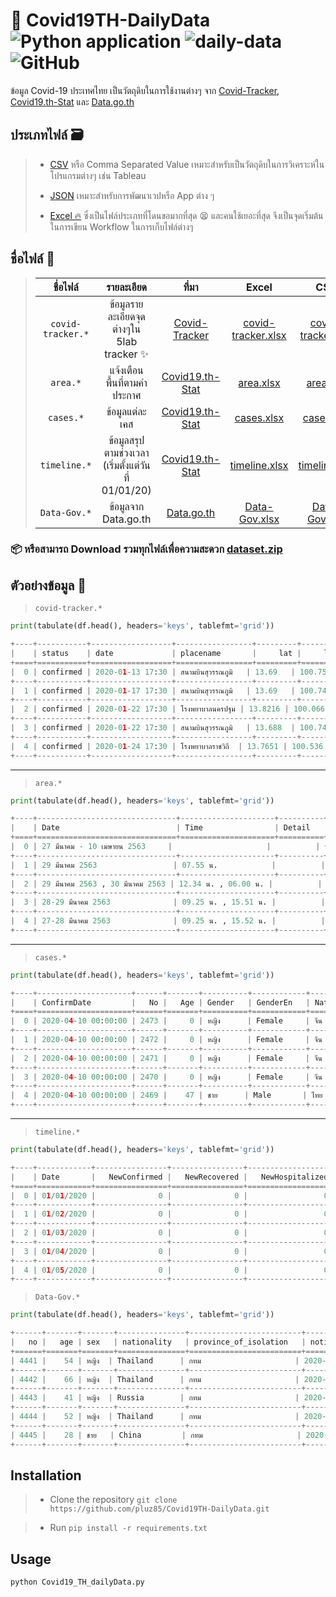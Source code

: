 # 🦠 Covid19TH-DailyData ![Python application](https://github.com/pluz85/TH-Covid-19-Tableau-WDC/workflows/Python%20application/badge.svg) ![daily-data](https://github.com/pluz85/Covid19TH-DailyData/workflows/daily-data/badge.svg?event=schedule) 	![GitHub](https://img.shields.io/github/license/pluz85/Covid19TH-DailyData?logo=MIT)
ข้อมูล Covid-19 ประเทศไทย เป็นวัตถุดิบในการใช้งานต่างๆ จาก [Covid-Tracker](https://covidtracker.5lab.co/), [Covid19.th-Stat](https://covid19.th-stat.com/) และ [Data.go.th](https://data.go.th/dataset/covid-19-daily)


## ประเภทไฟล์ 🗃
> - [CSV](https://github.com/pluz85/Covid19TH-DailyData/tree/master/dataset/csv) หรือ Comma Separated Value เหมาะสำหรับเป็นวัตถุดิบในการวิเคราะห์ในโปรแกรมต่างๆ เช่น Tableau
>
> - [JSON](https://github.com/pluz85/Covid19TH-DailyData/tree/master/dataset/json) เหมาะสำหรับการพัฒนาเวปหรือ App ต่าง ๆ
>
> - [Excel 🔥](https://github.com/pluz85/Covid19TH-DailyData/tree/master/dataset/xlsx) ซึ่งเป็นไฟล์ประเภทที่โดนขอมากที่สุด 😫 และคนใช้เยอะที่สุด จึงเป็นจุดเริ่มต้นในการเขียน Workflow ในการเก็บไฟล์ต่างๆ

## ชื่อไฟล์ 📑

>|       ชื่อไฟล์       |                รายละเอียด                |                       ที่มา                       |                                                      Excel                                                     |                                                     CSV                                                     |                                                      JSON                                                      |
>|:-----------------:|:---------------------------------------:|:-----------------------------------------------:|:--------------------------------------------------------------------------------------------------------------:|:-----------------------------------------------------------------------------------------------------------:|:--------------------------------------------------------------------------------------------------------------:|
>| `covid-tracker.*` |     ข้อมูลรายละเอียดจุดต่างๆใน 5lab tracker ✨|  [Covid-Tracker](https://covidtracker.5lab.co/) | [covid-tracker.xlsx](https://github.com/pluz85/Covid19TH-DailyData/raw/master/dataset/xlsx/covid-tracker.xlsx) | [covid-tracker.csv](https://github.com/pluz85/Covid19TH-DailyData/raw/master/dataset/csv/covid-tracker.csv) | [covid-tracker.json](https://github.com/pluz85/Covid19TH-DailyData/raw/master/dataset/json/covid-tracker.json) |
>|      `area.*`     |          แจ้งเตือนพื้นที่ตามคำประกาศ          | [Covid19.th-Stat](https://covid19.th-stat.com/) |          [area.xlsx](https://github.com/pluz85/Covid19TH-DailyData/raw/master/dataset/xlsx/area.xlsx)          |          [area.csv](https://github.com/pluz85/Covid19TH-DailyData/raw/master/dataset/csv/area.csv)          |          [area.json](https://github.com/pluz85/Covid19TH-DailyData/raw/master/dataset/json/area.json)          |
>|     `cases.*`     |               ข้อมูลแต่ละเคส               | [Covid19.th-Stat](https://covid19.th-stat.com/) |         [cases.xlsx](https://github.com/pluz85/Covid19TH-DailyData/raw/master/dataset/xlsx/cases.xlsx)         |         [cases.csv](https://github.com/pluz85/Covid19TH-DailyData/raw/master/dataset/csv/cases.csv)         |         [cases.json](https://github.com/pluz85/Covid19TH-DailyData/raw/master/dataset/json/cases.json)         |
>|    `timeline.*`   | ข้อมูลสรุปตามช่วงเวลา (เริ่มตั้งแต่วันที่ 01/01/20) | [Covid19.th-Stat](https://covid19.th-stat.com/) |      [timeline.xlsx](https://github.com/pluz85/Covid19TH-DailyData/raw/master/dataset/xlsx/timeline.xlsx)      |      [timeline.csv](https://github.com/pluz85/Covid19TH-DailyData/raw/master/dataset/csv/timeline.csv)      |      [timeline.json](https://github.com/pluz85/Covid19TH-DailyData/raw/master/dataset/json/timeline.json)      |
>|    `Data-Gov.*`   | ข้อมูลจาก Data.go.th  | [Data.go.th](https://data.go.th/dataset/covid-19-daily) |      [Data-Gov.xlsx](https://github.com/pluz85/Covid19TH-DailyData/raw/master/dataset/xlsx/Data-Gov.xlsx)                   |      [Data-Gov.csv](https://github.com/pluz85/Covid19TH-DailyData/raw/master/dataset/csv/Data-Gov.csv)      |      [Data-Gov.json](https://github.com/pluz85/Covid19TH-DailyData/raw/master/dataset/json/Data-Gov.json)      |


### 📦 หรือสามารถ Download รวมทุกไฟล์เพื่อความสะดวก [dataset.zip](https://github.com/pluz85/Covid19TH-DailyData/raw/master/dataset.zip)


## ตัวอย่างข้อมูล 💽

>   `covid-tracker.*`


```python
print(tabulate(df.head(), headers='keys', tablefmt='grid'))

+----+-----------+------------------+-----------------+---------+---------+-------+----------+---------------+--------+-----------------+-----------------------------------------------------------------------------------------+--------------------------------------------+------+
|    | status    | date             | placename       |     lat |     lng |   age | gender   | nationality   | from   | patientstatus   | note                                                                                    | source                                     |   id |
+====+===========+==================+=================+=========+=========+=======+==========+===============+========+=================+=========================================================================================+============================================+======+
|  0 | confirmed | 2020-01-13 17:30 | สนามบินสุวรรณภูมิ   | 13.69   | 100.75  |    61 | female   | Chinese       | China  | recovered       | (เคสที่ 1) เดินทางมาจากอู่ฮั่น                                                                 | https://www.bbc.com/thai/thailand-51701394 |    0 |
+----+-----------+------------------+-----------------+---------+---------+-------+----------+---------------+--------+-----------------+-----------------------------------------------------------------------------------------+--------------------------------------------+------+
|  1 | confirmed | 2020-01-17 17:30 | สนามบินสุวรรณภูมิ   | 13.69   | 100.745 |    74 | female   | Chinese       | China  | recovered       | (เคสที่ 2) เดินทางมาจากอู่ฮั่น                                                                 | https://www.bbc.com/thai/thailand-51701394 |    1 |
+----+-----------+------------------+-----------------+---------+---------+-------+----------+---------------+--------+-----------------+-----------------------------------------------------------------------------------------+--------------------------------------------+------+
|  2 | confirmed | 2020-01-22 17:30 | โรงพยาบาลนครปฐม | 13.8216 | 100.066 |    73 | female   | Thai          | China  | recovered       | (เคสที่ 3) เดินทางกลับจากไปเที่ยวอู่ฮั่น                                                          | https://www.bbc.com/thai/thailand-51701394 |    2 |
+----+-----------+------------------+-----------------+---------+---------+-------+----------+---------------+--------+-----------------+-----------------------------------------------------------------------------------------+--------------------------------------------+------+
|  3 | confirmed | 2020-01-22 17:30 | สนามบินสุวรรณภูมิ   | 13.688  | 100.745 |    68 | male     | Chinese       | China  | recovered       | (เคสที่ 4) เดินทางมาจากอู่ฮั่น ตรวจพบจากการคัดกรองที่สนามบินสุวรรณภูมิ รักษาหายและเดินทางกลับประเทศแล้ว   | https://www.bbc.com/thai/thailand-51701394 |    3 |
+----+-----------+------------------+-----------------+---------+---------+-------+----------+---------------+--------+-----------------+-----------------------------------------------------------------------------------------+--------------------------------------------+------+
|  4 | confirmed | 2020-01-24 17:30 | โรงพยาบาลราชวิถี  | 13.7651 | 100.536 |    33 | female   | Chinese       | China  | recovered       | (เคสที่ 6) เป็นภรรยาของผู้ป่วยรายที่ 4 ซึ่งเป็นนักท่องเที่ยวชาวจีนอายุ 68 ปี รักษาหายและเดินทางกลับประเทศแล้ว | https://www.bbc.com/thai/thailand-51701394 |    4 |
+----+-----------+------------------+-----------------+---------+---------+-------+----------+---------------+--------+-----------------+-----------------------------------------------------------------------------------------+--------------------------------------------+------+
```
--------------------------------------

>   `area.*`

```python
print(tabulate(df.head(), headers='keys', tablefmt='grid'))

+----+-------------------------------+---------------------+----------+-----------------------------------------------------------------------------------------------------------------------+-------------+--------------------------------------------+------------+--------------+---------------------+
|    | Date                          | Time                | Detail   | Location                                                                                                              | Recommend   | AnnounceBy                                 | Province   | ProvinceEn   | Update              |
+====+===============================+=====================+==========+=======================================================================================================================+=============+============================================+============+==============+=====================+
|  0 | 27 มีนาคม - 10 เมษายน 2563     |                     |          | ซอยบางลา ต.ป่าตอง อ.กะทู้                                                                                                |             | สำนักงานสาธารณสุขจังหวัดภูเก็ต 27 มีนาคม 2563     | ภูเก็ต       | Phuket       | 2020-04-08 11:58:58 |
+----+-------------------------------+---------------------+----------+-----------------------------------------------------------------------------------------------------------------------+-------------+--------------------------------------------+------------+--------------+---------------------+
|  1 | 29 มีนาคม 2563                 | 07.55 น.            |          | ผู้โดยสารสายการบินนกแอร์ เที่ยวบินที่ DD7103 เส้นทางหาดใหญ่ - ดอนเมือง เลขที่นั่ง 34A (ติดตามผู้สัมผัสใกล้ชิด 2 แถวหน้า-หลังครบแล้ว เว้นที่นั่ง 34A) |             | สำนักงานสาธารณสุขจังหวัดสงขลา  4 เมษายน 2563   | สงขลา      | Songkhla     | 2020-04-08 06:37:16 |
+----+-------------------------------+---------------------+----------+-----------------------------------------------------------------------------------------------------------------------+-------------+--------------------------------------------+------------+--------------+---------------------+
|  2 | 29 มีนาคม 2563 , 30 มีนาคม 2563 | 12.34 น. , 06.00 น. |          | ผู้โดยสารสายการบินไทย เที่ยวบิน TG911 เส้นทาง ประเทศอังกฤษ - สุวรรณภูมิ เลขที่นั่ง 45K 44H 44K 45H                                   |             | สำนักงานสาธารณสุขจังหวัดปราจีนนบุรี 4 เมษายน 2563 | ปราจีนบุรี    | Prachinburi  | 2020-04-08 06:11:43 |
+----+-------------------------------+---------------------+----------+-----------------------------------------------------------------------------------------------------------------------+-------------+--------------------------------------------+------------+--------------+---------------------+
|  3 | 28-29 มีนาคม 2563              | 09.25 น. , 15.51 น. |          | ผู้โดยสารสายการบินไทย เที่ยวบิน TG917 เส้นทาง สหราชอาณาจักร (ลอนดอนฮีทโธรว์) - สุวรรณภูมิ ระบุที่นั่งไม่ได้ 2 ที่นั่ง                         |             | สำนักงานสาธารณสุขจังหวัดนนทบุรี 2 เมษายน 2563    | นนทบุรี      | Nonthaburi   | 2020-04-03 13:50:21 |
+----+-------------------------------+---------------------+----------+-----------------------------------------------------------------------------------------------------------------------+-------------+--------------------------------------------+------------+--------------+---------------------+
|  4 | 27-28 มีนาคม 2563              | 09.25 น. , 15.52 น. |          | ผู้โดยสารสายการบินไทย เที่ยวบิน TG917 เส้นทาง สหราชอาณาจักร (ลอนดอนฮีทโธรว์) - สุวรรณภูมิ ที่นั่ง 4D                                   |             | สำนักงานสาธารณสุขจังหวัดนนทบุรี 2 เมษายน 2563    | นนทบุรี      | Nonthaburi   | 2020-04-03 13:47:54 |
+----+-------------------------------+---------------------+----------+-----------------------------------------------------------------------------------------------------------------------+-------------+--------------------------------------------+------------+--------------+---------------------+

```
--------------------------------------

>   `cases.*`

```python
print(tabulate(df.head(), headers='keys', tablefmt='grid'))

+----+---------------------+------+-------+----------+------------+----------+------------+------------+--------------+------------+--------------+----------+
|    | ConfirmDate         |   No |   Age | Gender   | GenderEn   | Nation   | NationEn   | Province   |   ProvinceId | District   | ProvinceEn   | Detail   |
+====+=====================+======+=======+==========+============+==========+============+============+==============+============+==============+==========+
|  0 | 2020-04-10 00:00:00 | 2473 |     0 | หญิง      | Female     | จีน       | Chinese    | ภูเก็ต       |           42 |            | Phuket       |          |
+----+---------------------+------+-------+----------+------------+----------+------------+------------+--------------+------------+--------------+----------+
|  1 | 2020-04-10 00:00:00 | 2472 |     0 | หญิง      | Female     | จีน       | Chinese    | ภูเก็ต       |           42 |            | Phuket       |          |
+----+---------------------+------+-------+----------+------------+----------+------------+------------+--------------+------------+--------------+----------+
|  2 | 2020-04-10 00:00:00 | 2471 |     0 | หญิง      | Female     | จีน       | Chinese    | ภูเก็ต       |           42 |            | Phuket       |          |
+----+---------------------+------+-------+----------+------------+----------+------------+------------+--------------+------------+--------------+----------+
|  3 | 2020-04-10 00:00:00 | 2470 |     0 | หญิง      | Female     | จีน       | Chinese    | ภูเก็ต       |           42 |            | Phuket       |          |
+----+---------------------+------+-------+----------+------------+----------+------------+------------+--------------+------------+--------------+----------+
|  4 | 2020-04-10 00:00:00 | 2469 |    47 | ชาย      | Male       | ไทย      | Thai       | นนทบุรี      |           24 |            | Nonthaburi   |          |
+----+---------------------+------+-------+----------+------------+----------+------------+------------+--------------+------------+--------------+----------+
```
--------------------------------------

>   `timeline.*`

```python
print(tabulate(df.head(), headers='keys', tablefmt='grid'))

+----+------------+----------------+----------------+-------------------+-------------+-------------+-------------+----------------+----------+
|    | Date       |   NewConfirmed |   NewRecovered |   NewHospitalized |   NewDeaths |   Confirmed |   Recovered |   Hospitalized |   Deaths |
+====+============+================+================+===================+=============+=============+=============+================+==========+
|  0 | 01/01/2020 |              0 |              0 |                 0 |           0 |           0 |           0 |              0 |        0 |
+----+------------+----------------+----------------+-------------------+-------------+-------------+-------------+----------------+----------+
|  1 | 01/02/2020 |              0 |              0 |                 0 |           0 |           0 |           0 |              0 |        0 |
+----+------------+----------------+----------------+-------------------+-------------+-------------+-------------+----------------+----------+
|  2 | 01/03/2020 |              0 |              0 |                 0 |           0 |           0 |           0 |              0 |        0 |
+----+------------+----------------+----------------+-------------------+-------------+-------------+-------------+----------------+----------+
|  3 | 01/04/2020 |              0 |              0 |                 0 |           0 |           0 |           0 |              0 |        0 |
+----+------------+----------------+----------------+-------------------+-------------+-------------+-------------+----------------+----------+
|  4 | 01/05/2020 |              0 |              0 |                 0 |           0 |           0 |           0 |              0 |        0 |
+----+------------+----------------+----------------+-------------------+-------------+-------------+-------------+----------------+----------+
```

>   `Data-Gov.*`

```python
print(tabulate(df.head(), headers='keys', tablefmt='grid'))

+------+-------+-------+---------------+-------------------------+---------------------+---------------------+---------------------+---------------------+----------------------------------------------+
|   no |   age | sex   | nationality   | province_of_isolation   | notification_date   | announce_date       | province_of_onset   | district_of_onset   | quarantine                                   |
+======+=======+=======+===============+=========================+=====================+=====================+=====================+=====================+==============================================+
| 4441 |    54 | หญิง  | Thailand      | กทม                     | 2020-12-22 00:00:00 | 2020-12-21 00:00:00 | กทม                 | บางกะปิ             | สัมผัสใกล้ชิดกับผู้ป่วยยืนยันรายก่อนหน้านี้  |
+------+-------+-------+---------------+-------------------------+---------------------+---------------------+---------------------+---------------------+----------------------------------------------+
| 4442 |    66 | หญิง  | Thailand      | กทม                     | 2020-12-22 00:00:00 | 2020-12-21 00:00:00 | กทม                 | ดอนเมือง            | สัมผัสใกล้ชิดกับผู้ป่วยยืนยันรายก่อนหน้านี้  |
+------+-------+-------+---------------+-------------------------+---------------------+---------------------+---------------------+---------------------+----------------------------------------------+
| 4443 |    41 | หญิง  | Russia        | กทม                     | 2020-12-22 00:00:00 | 2020-12-21 00:00:00 | กทม                 | บางรัก              | ผู้ที่เดินทางมาจากต่างประเทศ และเข้า ASQ/ALQ |
+------+-------+-------+---------------+-------------------------+---------------------+---------------------+---------------------+---------------------+----------------------------------------------+
| 4444 |    52 | หญิง  | Thailand      | กทม                     | 2020-12-22 00:00:00 | 2020-12-21 00:00:00 | สมุทรสาคร           | เมือง               | Cluster ตลาดกลางกุ้ง สมุทรสาคร               |
+------+-------+-------+---------------+-------------------------+---------------------+---------------------+---------------------+---------------------+----------------------------------------------+
| 4445 |    28 | ชาย   | China         | กทม                     | 2020-12-22 00:00:00 | 2020-12-21 00:00:00 | กทม                 | คลองเตย             | อื่นๆ                                        |
+------+-------+-------+---------------+-------------------------+---------------------+---------------------+---------------------+---------------------+----------------------------------------------+


```

## Installation

>   - Clone the repository `git clone https://github.com/pluz85/Covid19TH-DailyData.git`

>   - Run `pip install -r requirements.txt`

## Usage

```python
python Covid19_TH_dailyData.py
```
